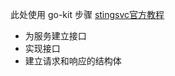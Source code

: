 此处使用 go-kit 步骤
[stingsvc官方教程](https://gokit.io/examples/stringsvc.html)
- 为服务建立接口
- 实现接口
- 建立请求和响应的结构体